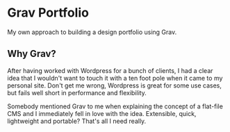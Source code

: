# Grav Portfolio

My own approach to building a design portfolio using Grav.

## Why Grav?
After having worked with Wordpress for a bunch of clients, I had a clear idea that I wouldn't want to touch it with a ten foot pole when it came to my personal site. Don't get me wrong, Wordpress is great for some use cases, but fails well short in performance and flexibility.

Somebody mentioned Grav to me when explaining the concept of a flat-file CMS and I immediately fell in love with the idea. Extensible, quick, lightweight and portable? That's all I need really.
